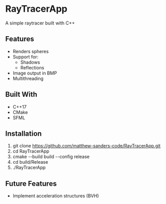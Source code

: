 # RayTracerApp
A simple raytracer built with C++

## Features
- Renders spheres
- Support for:
  - Shadows
  - Reflections
- Image output in BMP
- Multithreading

## Built With

- C++17
- CMake
- SFML

## Installation
1. git clone https://github.com/matthew-sanders-code/RayTracerApp.git
2. cd RayTracerApp
3. cmake --build build --config release
4. cd build/Release
5. ./RayTracerApp 

## Future Features
- Implement acceleration structures (BVH)
